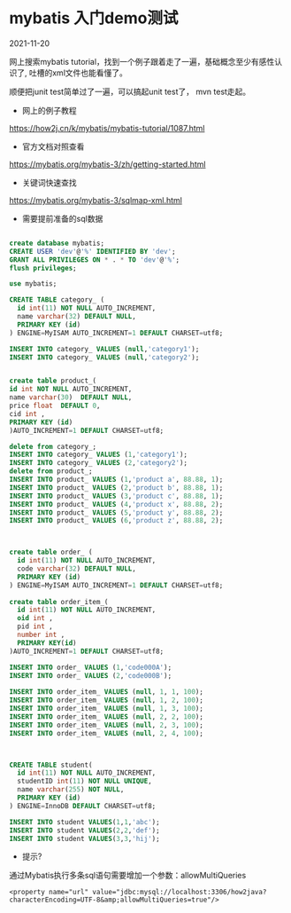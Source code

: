 # mybatis 入门demo测试

2021-11-20

网上搜索mybatis tutorial，找到一个例子跟着走了一遍，基础概念至少有感性认识了, 吐槽的xml文件也能看懂了。

顺便把junit test简单过了一遍，可以搞起unit test了， mvn test走起。

- 网上的例子教程

https://how2j.cn/k/mybatis/mybatis-tutorial/1087.html

- 官方文档对照查看

https://mybatis.org/mybatis-3/zh/getting-started.html

- 关键词快速查找

https://mybatis.org/mybatis-3/sqlmap-xml.html

- 需要提前准备的sql数据

```sql

create database mybatis;
CREATE USER 'dev'@'%' IDENTIFIED BY 'dev';
GRANT ALL PRIVILEGES ON * . * TO 'dev'@'%';
flush privileges;

use mybatis;

CREATE TABLE category_ (
  id int(11) NOT NULL AUTO_INCREMENT,
  name varchar(32) DEFAULT NULL,
  PRIMARY KEY (id)
) ENGINE=MyISAM AUTO_INCREMENT=1 DEFAULT CHARSET=utf8;

INSERT INTO category_ VALUES (null,'category1');
INSERT INTO category_ VALUES (null,'category2');


create table product_(
id int NOT NULL AUTO_INCREMENT,
name varchar(30)  DEFAULT NULL,
price float  DEFAULT 0,
cid int ,
PRIMARY KEY (id)
)AUTO_INCREMENT=1 DEFAULT CHARSET=utf8;

delete from category_;
INSERT INTO category_ VALUES (1,'category1');
INSERT INTO category_ VALUES (2,'category2');
delete from product_;
INSERT INTO product_ VALUES (1,'product a', 88.88, 1);
INSERT INTO product_ VALUES (2,'product b', 88.88, 1);
INSERT INTO product_ VALUES (3,'product c', 88.88, 1);
INSERT INTO product_ VALUES (4,'product x', 88.88, 2);
INSERT INTO product_ VALUES (5,'product y', 88.88, 2);
INSERT INTO product_ VALUES (6,'product z', 88.88, 2);



create table order_ (
  id int(11) NOT NULL AUTO_INCREMENT,
  code varchar(32) DEFAULT NULL,
  PRIMARY KEY (id)
) ENGINE=MyISAM AUTO_INCREMENT=1 DEFAULT CHARSET=utf8;
 
create table order_item_(
  id int(11) NOT NULL AUTO_INCREMENT, 
  oid int ,
  pid int ,
  number int ,
  PRIMARY KEY(id)
)AUTO_INCREMENT=1 DEFAULT CHARSET=utf8;

INSERT INTO order_ VALUES (1,'code000A');
INSERT INTO order_ VALUES (2,'code000B');
 
INSERT INTO order_item_ VALUES (null, 1, 1, 100);
INSERT INTO order_item_ VALUES (null, 1, 2, 100);
INSERT INTO order_item_ VALUES (null, 1, 3, 100);
INSERT INTO order_item_ VALUES (null, 2, 2, 100);
INSERT INTO order_item_ VALUES (null, 2, 3, 100);
INSERT INTO order_item_ VALUES (null, 2, 4, 100);



CREATE TABLE student(
  id int(11) NOT NULL AUTO_INCREMENT,
  studentID int(11) NOT NULL UNIQUE,
  name varchar(255) NOT NULL,
  PRIMARY KEY (id)
) ENGINE=InnoDB DEFAULT CHARSET=utf8;

INSERT INTO student VALUES(1,1,'abc');
INSERT INTO student VALUES(2,2,'def');
INSERT INTO student VALUES(3,3,'hij');
```

- 提示?

通过Mybatis执行多条sql语句需要增加一个参数：allowMultiQueries
 ```
<property name="url" value="jdbc:mysql://localhost:3306/how2java?characterEncoding=UTF-8&amp;allowMultiQueries=true"/>
```
